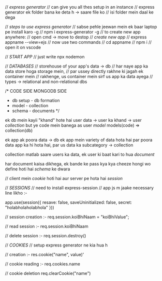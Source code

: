 // *express generator* 
// can give you all thes setup in an instance
// express generator ek folder bana ke deta h -> saare file ko
// isi folder mein daal ke dega

// *steps to use express generator*
// sabse pehle jeewan mein ek baar laptop pe install karo -g
// npm i express-generator -g
// to create new app anywhere:
// open cmd -> move to destop
// *create new app*
    // express appname --view=ejs
// now use two commands
    // cd appname
    // npm i 
    // open it on vscode

// *START APP*
    // just write npx nodemon









// *DATABASES*
// storehouse of your app's data -> db
// har naye app ka data store hoga storage mein,
// par ussey directly rakhne ki jagah ek container mein
// rakhenge, us container mein sirf us app ka data ayega
// types -> relational and non-relational dbs

/*
   CODE SIDE         MONGODB SIDE
   - db setup        - db formation 
   - model           - collection
   - schema          - documents
*/

ek db mein kayii "khand" hote hai
user data -> user ka khand -> user *collection*
but ye code mein banega as user *model*
models(code) => collection(db)

ek app ak poora data -> db
ek app mein variety of data hota hai par poora data app
ka hi hota hai, par us data ka subcategory -> collection

collection matlab saare users ka data, 
ek user ki baat kari to hua *document*

har document kaisa dikhega, ek bande ke pass kya kya
cheeze hongi wo define hoti hai *schema* ke dwara









// client mein *cookie* hoti hai aur server pe hota hai *session*

// *SESSIONS*
// need to install express-session
// app js m jaake necessary line likho :-

app.use(session({
    resave: false,
    saveUninitialized: false,
    secret: "holabholaholabhola"
})) 

// session creation :-
req.session.koiBhiNaam = "koiBhiValue"; 

// read session :-
req.session.koiBhiNaam

// delete session :-
req.session.destroy()



// *COOKIES*
// setup express generator ne kia hua h

// creation :-
res.cookie("name", value)'

// cookie reading :-
req.cookies.name

// cookie deletion
req.clearCookie("name")